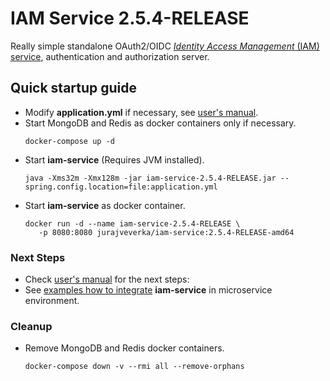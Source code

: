 # IAM Service 2.5.4-RELEASE
Really simple standalone OAuth2/OIDC
[*Identity Access Management* (IAM) service](https://github.com/jveverka/iam-service/tree/2.5.4-RELEASE), 
authentication and authorization server. 

## Quick startup guide
* Modify __application.yml__ if necessary, 
  see [user's manual](https://github.com/jveverka/iam-service/tree/2.x.x/docs/IAM-user-manual/README.md). 
* Start MongoDB and Redis as docker containers only if necessary.
  ```
  docker-compose up -d
  ``` 
* Start __iam-service__ (Requires JVM installed).
  ```
  java -Xms32m -Xmx128m -jar iam-service-2.5.4-RELEASE.jar --spring.config.location=file:application.yml
  ```
* Start __iam-service__ as docker container.
  ```
  docker run -d --name iam-service-2.5.4-RELEASE \
     -p 8080:8080 jurajveverka/iam-service:2.5.4-RELEASE-amd64
  ```

### Next Steps
* Check [user's manual](https://github.com/jveverka/iam-service/tree/2.x.x/docs/IAM-user-manual/README.md) for the next steps:
* See [examples how to integrate](https://github.com/jveverka/iam-service/tree/2.x.x/iam-examples) __iam-service__ in microservice environment.

### Cleanup
* Remove MongoDB and Redis docker containers.
  ```
  docker-compose down -v --rmi all --remove-orphans
  ```     